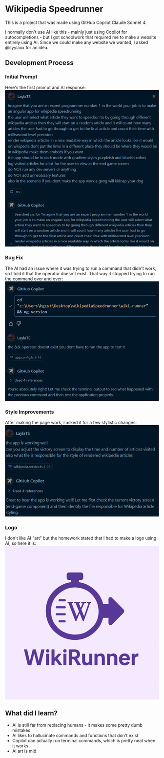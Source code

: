 # Wikipedia Speedrunner

This is a project that was made using GitHub Copilot Claude Sonnet 4.

I normally don't use AI like this - mainly just using Copilot for autocompletions - but I got schoolwork that required me to make a website entirely using AI. Since we could make any website we wanted, I asked @syylaxx for an idea.

## Development Process

### Initial Prompt
Here's the first prompt and AI response:
![First Prompt](screenshots/firstPrompt.png)


### Bug Fix
The AI had an issue where it was trying to run a command that didn't work, so I told it that the operator doesn't exist. That way it stopped trying to run the command over and over:
![Non-existent Operator](screenshots/nonExistentOperator.png)

### Style Improvements
After making the page work, I asked it for a few stylistic changes:
![Page Improvements](screenshots/improvePage.png)

### Logo
I don't like AI "art" but the homework stated that I had to make a logo using AI, so here it is:
![Logo](screenshots/logo.png)

## What did I learn?

- AI is still far from replacing humans - it makes some pretty dumb mistakes
- AI likes to hallucinate commands and functions that don't exist
- Copilot can actually run terminal commands, which is pretty neat when it works
- AI art is mid
